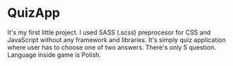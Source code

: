 # QuizApp
It's my first little project. I used SASS (.scss) preprocesor for CSS and JavaScript without any framework and libraries. 
It's simply quiz application where user has to choose one of two answers. There's only 5 question. 
Language inside game is Polish. 
